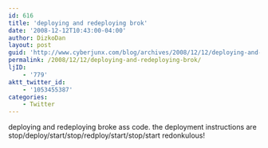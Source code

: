 ```yaml
---
id: 616
title: 'deploying and redeploying brok'
date: '2008-12-12T10:43:00-04:00'
author: DizkoDan
layout: post
guid: 'http://www.cyberjunx.com/blog/archives/2008/12/12/deploying-and-redeploying-brok/'
permalink: /2008/12/12/deploying-and-redeploying-brok/
ljID:
    - '779'
aktt_twitter_id:
    - '1053455387'
categories:
    - Twitter
---
```


deploying and redeploying broke ass code. the deployment instructions are stop/deploy/start/stop/redploy/start/stop/start redonkulous!